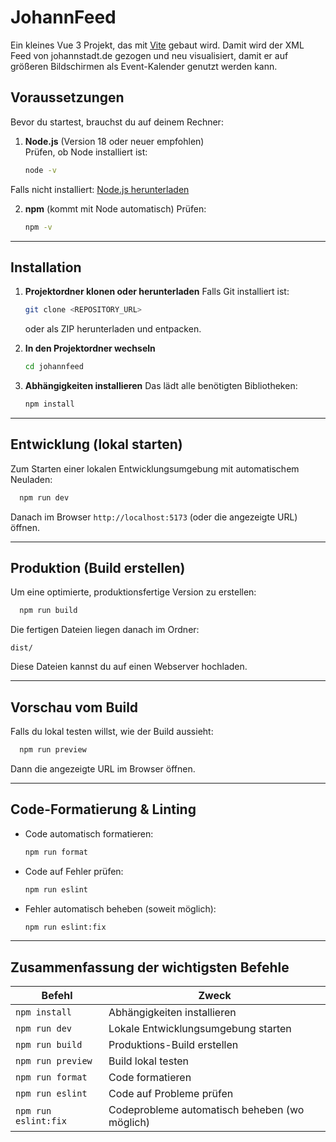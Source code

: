 # JohannFeed

Ein kleines Vue 3 Projekt, das mit [Vite](https://vitejs.dev/) gebaut wird. Damit wird der XML Feed von johannstadt.de gezogen und neu visualisiert, damit er auf größeren Bildschirmen als Event-Kalender genutzt werden kann.

## Voraussetzungen

Bevor du startest, brauchst du auf deinem Rechner:

1. **Node.js** (Version 18 oder neuer empfohlen)  
   Prüfen, ob Node installiert ist:
   ```bash
   node -v
    ```

Falls nicht installiert: [Node.js herunterladen](https://nodejs.org/)

2. **npm** (kommt mit Node automatisch)
   Prüfen:

   ```bash
   npm -v
   ```

---

## Installation

1. **Projektordner klonen oder herunterladen**
   Falls Git installiert ist:

   ```bash
   git clone <REPOSITORY_URL>
   ```

   oder als ZIP herunterladen und entpacken.

2. **In den Projektordner wechseln**

   ```bash
   cd johannfeed
   ```

3. **Abhängigkeiten installieren**
   Das lädt alle benötigten Bibliotheken:

   ```bash
   npm install
   ```

---

## Entwicklung (lokal starten)

Zum Starten einer lokalen Entwicklungsumgebung mit automatischem Neuladen:

```bash
  npm run dev
```

Danach im Browser `http://localhost:5173` (oder die angezeigte URL) öffnen.

---

## Produktion (Build erstellen)

Um eine optimierte, produktionsfertige Version zu erstellen:

```bash
  npm run build
```

Die fertigen Dateien liegen danach im Ordner:

```
dist/
```

Diese Dateien kannst du auf einen Webserver hochladen.

---

## Vorschau vom Build

Falls du lokal testen willst, wie der Build aussieht:

```bash
  npm run preview
```

Dann die angezeigte URL im Browser öffnen.

---

## Code-Formatierung & Linting

* Code automatisch formatieren:

  ```bash
  npm run format
  ```

* Code auf Fehler prüfen:

  ```bash
  npm run eslint
  ```

* Fehler automatisch beheben (soweit möglich):

  ```bash
  npm run eslint:fix
  ```

---

## Zusammenfassung der wichtigsten Befehle

| Befehl               | Zweck                                         |
| -------------------- | --------------------------------------------- |
| `npm install`        | Abhängigkeiten installieren                   |
| `npm run dev`        | Lokale Entwicklungsumgebung starten           |
| `npm run build`      | Produktions-Build erstellen                   |
| `npm run preview`    | Build lokal testen                            |
| `npm run format`     | Code formatieren                              |
| `npm run eslint`     | Code auf Probleme prüfen                      |
| `npm run eslint:fix` | Codeprobleme automatisch beheben (wo möglich) |

